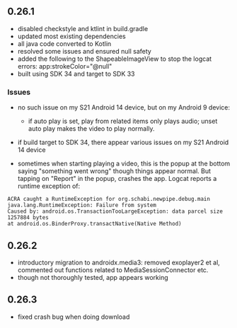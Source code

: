  
## 0.26.1

* disabled checkstyle and ktlint in build.gradle
* updated most existing dependencies
* all java code converted to Kotlin
* resolved some issues and ensured null safety
* added the following to the ShapeableImageView to stop the logcat errors: app:strokeColor="@null"
* built using SDK 34 and target to SDK 33

### Issues

* no such issue on my S21 Android 14 device, but on my Android 9 device:
	* if auto play is set, play from related items only plays audio; unset auto play makes the video to play normally.

* if build target to SDK 34, there appear various issues on my S21 Android 14 device

* sometimes when starting playing a video, this is the popup at the bottom saying "something went wrong" though things appear normal.  But tapping on "Report" in the popup, crashes the app.  Logcat reports a runtime exception of:
```
ACRA caught a RuntimeException for org.schabi.newpipe.debug.main                                                                                                  java.lang.RuntimeException: Failure from system
Caused by: android.os.TransactionTooLargeException: data parcel size 1257884 bytes                                                                                                at android.os.BinderProxy.transactNative(Native Method)
```
## 0.26.2

* introductory migration to androidx.media3: removed exoplayer2 et al, commented out functions related to MediaSessionConnector etc.
* though not thoroughly tested, app appears working

## 0.26.3

* fixed crash bug when doing download